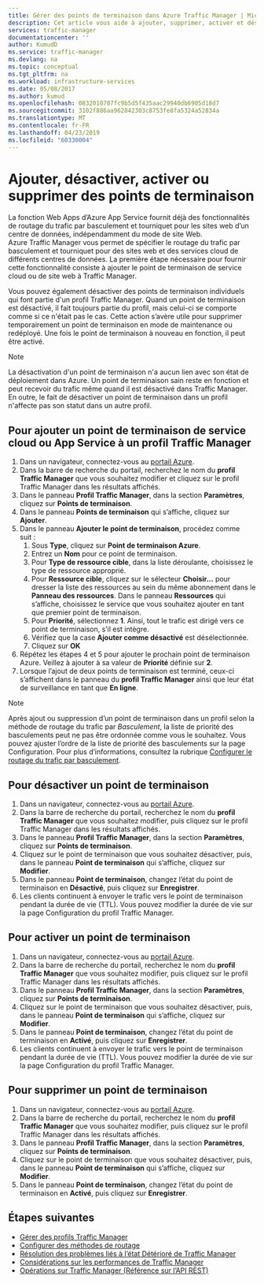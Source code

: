 ```yaml
---
title: Gérer des points de terminaison dans Azure Traffic Manager | Microsoft Docs
description: Cet article vous aide à ajouter, supprimer, activer et désactiver des points de terminaison d’Azure Traffic Manager.
services: traffic-manager
documentationcenter: ''
author: KumudD
ms.service: traffic-manager
ms.devlang: na
ms.topic: conceptual
ms.tgt_pltfrm: na
ms.workload: infrastructure-services
ms.date: 05/08/2017
ms.author: kumud
ms.openlocfilehash: 0832010707fc9b5d5f435aac29940db6905d18d7
ms.sourcegitcommit: 3102f886aa962842303c8753fe8fa5324a52834a
ms.translationtype: MT
ms.contentlocale: fr-FR
ms.lasthandoff: 04/23/2019
ms.locfileid: "60330004"
---
```

# <a name="add-disable-enable-or-delete-endpoints"></a>Ajouter, désactiver, activer ou supprimer des points de terminaison

La fonction Web Apps d’Azure App Service fournit déjà des fonctionnalités de routage du trafic par basculement et tourniquet pour les sites web d’un centre de données, indépendamment du mode de site Web. Azure Traffic Manager vous permet de spécifier le routage du trafic par basculement et tourniquet pour des sites web et des services cloud de différents centres de données. La première étape nécessaire pour fournir cette fonctionnalité consiste à ajouter le point de terminaison de service cloud ou de site web à Traffic Manager.

Vous pouvez également désactiver des points de terminaison individuels qui font partie d'un profil Traffic Manager. Quand un point de terminaison est désactivé, il fait toujours partie du profil, mais celui-ci se comporte comme si ce n'était pas le cas. Cette action s’avère utile pour supprimer temporairement un point de terminaison en mode de maintenance ou redéployé. Une fois le point de terminaison à nouveau en fonction, il peut être activé.

> [!NOTE]
> La désactivation d'un point de terminaison n'a aucun lien avec son état de déploiement dans Azure. Un point de terminaison sain reste en fonction et peut recevoir du trafic même quand il est désactivé dans Traffic Manager. En outre, le fait de désactiver un point de terminaison dans un profil n'affecte pas son statut dans un autre profil.

## <a name="to-add-a-cloud-service-or-an-app-service-endpoint-to-a-traffic-manager-profile"></a>Pour ajouter un point de terminaison de service cloud ou App Service à un profil Traffic Manager

1. Dans un navigateur, connectez-vous au [portail Azure](https://portal.azure.com).
2. Dans la barre de recherche du portail, recherchez le nom du **profil Traffic Manager** que vous souhaitez modifier et cliquez sur le profil Traffic Manager dans les résultats affichés.
3. Dans le panneau **Profil Traffic Manager**, dans la section **Paramètres**, cliquez sur **Points de terminaison**.
4. Dans le panneau **Points de terminaison** qui s’affiche, cliquez sur **Ajouter**.
5. Dans le panneau **Ajouter le point de terminaison**, procédez comme suit :
    1. Sous **Type**, cliquez sur **Point de terminaison Azure**.
    2. Entrez un **Nom** pour ce point de terminaison.
    3. Pour **Type de ressource cible**, dans la liste déroulante, choisissez le type de ressource approprié.
    4. Pour **Ressource cible**, cliquez sur le sélecteur **Choisir...** pour dresser la liste des ressources au sein du même abonnement dans le **Panneau des ressources**. Dans le panneau **Ressources** qui s’affiche, choisissez le service que vous souhaitez ajouter en tant que premier point de terminaison.
    5. Pour **Priorité**, sélectionnez **1**. Ainsi, tout le trafic est dirigé vers ce point de terminaison, s’il est intègre.
    6. Vérifiez que la case **Ajouter comme désactivé** est désélectionnée.
    7. Cliquez sur **OK**
6.  Répétez les étapes 4 et 5 pour ajouter le prochain point de terminaison Azure. Veillez à ajouter à sa valeur de **Priorité** définie sur **2**.
7.  Lorsque l’ajout de deux points de terminaison est terminé, ceux-ci s’affichent dans le panneau du **profil Traffic Manager** ainsi que leur état de surveillance en tant que **En ligne**.

> [!NOTE]
> Après ajout ou suppression d’un point de terminaison dans un profil selon la méthode de routage du trafic par *Basculement*, la liste de priorité des basculements peut ne pas être ordonnée comme vous le souhaitez. Vous pouvez ajuster l’ordre de la liste de priorité des basculements sur la page Configuration. Pour plus d’informations, consultez la rubrique [Configurer le routage du trafic par basculement](traffic-manager-configure-failover-routing-method.md).

## <a name="to-disable-an-endpoint"></a>Pour désactiver un point de terminaison

1. Dans un navigateur, connectez-vous au [portail Azure](https://portal.azure.com).
2. Dans la barre de recherche du portail, recherchez le nom du **profil Traffic Manager** que vous souhaitez modifier, puis cliquez sur le profil Traffic Manager dans les résultats affichés.
3. Dans le panneau **Profil Traffic Manager**, dans la section **Paramètres**, cliquez sur **Points de terminaison**. 
4. Cliquez sur le point de terminaison que vous souhaitez désactiver, puis, dans le panneau **Point de terminaison** qui s’affiche, cliquez sur **Modifier**.
5. Dans le panneau **Point de terminaison**, changez l’état du point de terminaison en **Désactivé**, puis cliquez sur **Enregistrer**.
6. Les clients continuent à envoyer le trafic vers le point de terminaison pendant la durée de vie (TTL). Vous pouvez modifier la durée de vie sur la page Configuration du profil Traffic Manager.

## <a name="to-enable-an-endpoint"></a>Pour activer un point de terminaison

1. Dans un navigateur, connectez-vous au [portail Azure](https://portal.azure.com).
2. Dans la barre de recherche du portail, recherchez le nom du **profil Traffic Manager** que vous souhaitez modifier, puis cliquez sur le profil Traffic Manager dans les résultats affichés.
3. Dans le panneau **Profil Traffic Manager**, dans la section **Paramètres**, cliquez sur **Points de terminaison**. 
4. Cliquez sur le point de terminaison que vous souhaitez désactiver, puis, dans le panneau **Point de terminaison** qui s’affiche, cliquez sur **Modifier**.
5. Dans le panneau **Point de terminaison**, changez l’état du point de terminaison en **Activé**, puis cliquez sur **Enregistrer**.
6. Les clients continuent à envoyer le trafic vers le point de terminaison pendant la durée de vie (TTL). Vous pouvez modifier la durée de vie sur la page Configuration du profil Traffic Manager.

## <a name="to-delete-an-endpoint"></a>Pour supprimer un point de terminaison

1. Dans un navigateur, connectez-vous au [portail Azure](https://portal.azure.com).
2. Dans la barre de recherche du portail, recherchez le nom du **profil Traffic Manager** que vous souhaitez modifier, puis cliquez sur le profil Traffic Manager dans les résultats affichés.
3. Dans le panneau **Profil Traffic Manager**, dans la section **Paramètres**, cliquez sur **Points de terminaison**. 
4. Cliquez sur le point de terminaison que vous souhaitez désactiver, puis, dans le panneau **Point de terminaison** qui s’affiche, cliquez sur **Modifier**.
5. Dans le panneau **Point de terminaison**, changez l’état du point de terminaison en **Activé**, puis cliquez sur **Enregistrer**.


## <a name="next-steps"></a>Étapes suivantes

* [Gérer des profils Traffic Manager](traffic-manager-manage-profiles.md)
* [Configurer des méthodes de routage](traffic-manager-configure-routing-method.md)
* [Résolution des problèmes liés à l’état Détérioré de Traffic Manager](traffic-manager-troubleshooting-degraded.md)
* [Considérations sur les performances de Traffic Manager](traffic-manager-performance-considerations.md)
* [Opérations sur Traffic Manager (Référence sur l’API REST)](https://go.microsoft.com/fwlink/p/?LinkID=313584)

